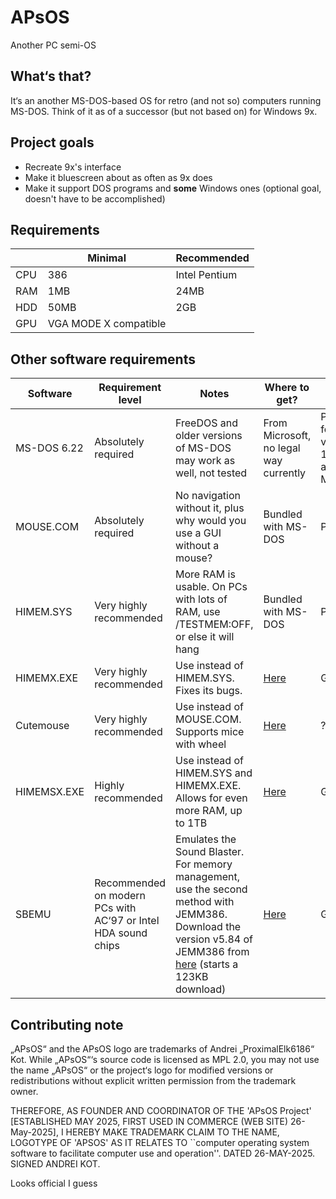 # APsOS
Another PC semi-OS


## What‘s that?
It‘s an another MS-DOS-based OS for retro (and not so) computers running MS-DOS. 
Think of it as of a successor (but not based on) for Windows 9x. 
## Project goals
- Recreate 9x's interface
- Make it bluescreen about as often as 9x does
- Make it support DOS programs and **some** Windows ones (optional goal, doesn't have to be accomplished)
## Requirements



| | Minimal | Recommended |
|---|---|---|
|CPU|386|Intel Pentium|
|RAM|1MB|24MB|
|HDD|50MB|2GB|
|GPU|VGA MODE X compatible|


## Other software requirements

|Software|Requirement level|Notes|Where to get?|License|
|---|---|---|---|---|
|MS-DOS 6.22|Absolutely required|FreeDOS and older versions of MS-DOS may work as well, not tested|From Microsoft, no legal way currently|Proprietary, for versions 1.00, 3.00 and 4.00 — MIT
|MOUSE.COM|Absolutely required|No navigation without it, plus why would you use a GUI without a mouse?|Bundled with MS-DOS|Proprietary
|HIMEM.SYS|Very highly recommended|More RAM is usable. On PCs with lots of RAM, use /TESTMEM:OFF, or else it will hang|Bundled with MS-DOS|Proprietary
|HIMEMX.EXE|Very highly recommended|Use instead of HIMEM.SYS. Fixes its bugs.|[Here](https://github.com/Baron-von-Riedesel/HimemX)|GPL
|Cutemouse|Very highly recommended|Use instead of MOUSE.COM. Supports mice with wheel|[Here](https://cutemouse.sourceforge.net/)|?
|HIMEMSX.EXE|Highly recommended|Use instead of HIMEM.SYS and HIMEMX.EXE. Allows for even more RAM, up to 1TB|[Here](https://github.com/Baron-von-Riedesel/HimemSX)|GPL
|SBEMU|Recommended on modern PCs with AC‘97 or Intel HDA sound chips|Emulates the Sound Blaster. For memory management, use the second method with JEMM386. Download the version v5.84 of JEMM386 from [here](https://github.com/Baron-von-Riedesel/Jemm/releases/download/v5.84/JemmB_v584.zip) (starts a 123KB download)|[Here](https://github.com/crazii/SBEMU/releases/tag/Release_1.0.0-beta.5)|GPLv2


## Contributing note
„APsOS“ and the APsOS logo are trademarks of Andrei „ProximalElk6186“ Kot.
While „APsOS“‘s source code is licensed as MPL 2.0, you may not use the name „APsOS“ or the project‘s logo for modified versions or redistributions without explicit written permission from the trademark owner.

THEREFORE, AS FOUNDER AND COORDINATOR OF THE 'APsOS Project' 
[ESTABLISHED MAY 2025, FIRST USED IN COMMERCE (WEB SITE) 26-May-2025], I HEREBY MAKE TRADEMARK CLAIM TO THE NAME, LOGOTYPE OF 'APSOS' AS IT RELATES TO ``computer operating system 
software to facilitate computer use and operation''.  DATED 26-MAY-2025. 
  SIGNED ANDREI KOT.

Looks official I guess

